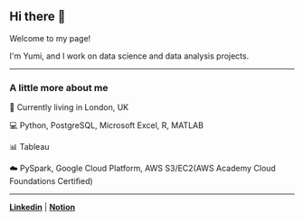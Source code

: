 ## Hi there 👋

Welcome to my page!

I'm Yumi, and I work on data science and data analysis projects.

---

### A little more about me
:round_pushpin: Currently living in London, UK

:computer: Python, PostgreSQL, Microsoft Excel, R, MATLAB

:bar_chart: Tableau

:cloud: PySpark, Google Cloud Platform, AWS S3/EC2(AWS Academy Cloud Foundations Certified)

---

[**Linkedin**](https://www.linkedin.com/in/yumi-h) | [**Notion**](https://datayumiverse.notion.site/Hi-there-05efc7f56a364a0387c6dcc9e902e167?pvs=4)

<!--
**yumi-h-1/yumi-h-1** is a ✨ _special_ ✨ repository because its `README.md` (this file) appears on your GitHub profile.

Here are some ideas to get you started:

- 🔭 I’m currently working on ...
- 🌱 I’m currently learning ...
- 👯 I’m looking to collaborate on ...
- 🤔 I’m looking for help with ...
- 💬 Ask me about ...
- 📫 How to reach me: ...
- 😄 Pronouns: ...
- ⚡ Fun fact: ...
-->
